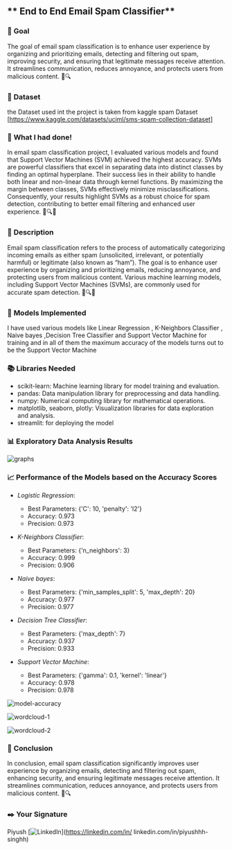 ## ** End to End Email Spam Classifier**

### 🎯 **Goal**

The goal of email spam classification is to enhance user experience by organizing and prioritizing emails, detecting and filtering out spam, improving security, and ensuring that legitimate messages receive attention. It streamlines communication, reduces annoyance, and protects users from malicious content. 📧🔍

### 🧵 **Dataset**

the Dataset used int the project is taken from kaggle spam Dataset
[https://www.kaggle.com/datasets/uciml/sms-spam-collection-dataset]

### 🧮 **What I had done!**

 In email spam classification project, I evaluated various models and found that Support Vector Machines (SVM) achieved the highest accuracy. SVMs are powerful classifiers that excel in separating data into distinct classes by finding an optimal hyperplane. Their success lies in their ability to handle both linear and non-linear data through kernel functions. By maximizing the margin between classes, SVMs effectively minimize misclassifications. Consequently, your results highlight SVMs as a robust choice for spam detection, contributing to better email filtering and enhanced user experience. 📧🔍🚀

### 🧾 **Description**

Email spam classification refers to the process of automatically categorizing incoming emails as either spam (unsolicited, irrelevant, or potentially harmful) or legitimate (also known as “ham”). The goal is to enhance user experience by organizing and prioritizing emails, reducing annoyance, and protecting users from malicious content. Various machine learning models, including Support Vector Machines (SVMs), are commonly used for accurate spam detection. 📧🔍🚀

### 🚀 **Models Implemented**

I have used various models like Linear Regression , K-Neighbors Classifier , Naive bayes ,Decision Tree Classifier and Support Vector Machine for training and in all of them the maximum accuracy of the models turns out to be the Support Vector Machine

### 📚 **Libraries Needed**

- scikit-learn: Machine learning library for model training and evaluation.
- pandas: Data manipulation library for preprocessing and data handling.
- numpy: Numerical computing library for mathematical operations.
- matplotlib, seaborn, plotly: Visualization libraries for data exploration and analysis.
- streamlit: for deploying the model 

### 📊 **Exploratory Data Analysis Results**

![graphs](https://github.com/codewithpiyushh/ML-Crate/assets/154052068/08ba4a85-6ed3-409b-bc43-52362d2ffd17)


### 📈 **Performance of the Models based on the Accuracy Scores**

- *Logistic Regression*:
  - Best Parameters: {'C': 10, 'penalty': 'l2'}
  - Accuracy: 0.973
  - Precision: 0.973

- *K-Neighbors Classifier*:
  - Best Parameters: {'n_neighbors': 3}
  - Accuracy: 0.999
  - Precision: 0.906

- *Naive bayes*:
  - Best Parameters: {'min_samples_split': 5, 'max_depth': 20}
  - Accuracy: 0.977
  - Precision: 0.977

- *Decision Tree Classifier*:
  - Best Parameters: {'max_depth': 7}
  - Accuracy: 0.937
  - Precision: 0.933

- *Support Vector Machine*:
  - Best Parameters: {'gamma': 0.1, 'kernel': 'linear'}  
  - Accuracy: 0.978
  - Precision: 0.978

![model-accuracy](https://github.com/codewithpiyushh/ML-Crate/assets/154052068/a283987a-523d-4ee2-8484-1ff31a41eb83)

![wordcloud-1](https://github.com/codewithpiyushh/ML-Crate/assets/154052068/2b6fbade-72ea-442a-afe7-000b93975e92)

![wordcloud-2](https://github.com/codewithpiyushh/ML-Crate/assets/154052068/0972dc14-6d1c-4d42-a0ef-d3ae9dde064f)


### 📢 **Conclusion**

In conclusion, email spam classification significantly improves user experience by organizing emails, detecting and filtering out spam, enhancing security, and ensuring legitimate messages receive attention. It streamlines communication, reduces annoyance, and protects users from malicious content. 📧🔍

### ✒️ **Your Signature**

Piyush 
[![LinkedIn](https://img.shields.io/badge/LinkedIn-%230077B5.svg?logo=linkedin&logoColor=white)](https://linkedin.com/in/ linkedin.com/in/piyushhh-singhh)
